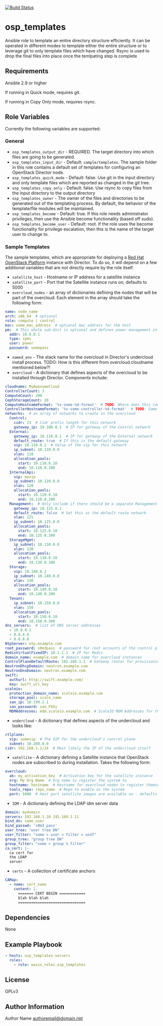 [![Build Status](https://travis-ci.com/oasis-roles/osp_templates.svg?branch=master)](https://travis-ci.com/oasis-roles/osp_templates)

osp_templates
===========

Ansible role to template an entire directory structure efficiently. It can be operated
in different modes to template either the entire structure or to leverage git to only
template files which have changed. Rsync is used to drop the final files into place
once the temlpating step is complete

Requirements
------------

Ansible 2.9 or higher

If running in Quick mode, requires git.

If running in Copy Only mode, requires rsync.

Role Variables
--------------

Currently the following variables are supported:

### General

* `osp_templates_output_dir` - REQUIRED. The target directory into which files
  are going to be generated.
* `osp_templates_input_dir` - Default: `sample/templates`. The sample folder in
  this role contains a default set of templates for configuring an OpenStack
  Director node.
* `osp_templates_quick_mode` - Default: false. Use git in the input directory and
  only template files which are reported as changed in the git tree.
* `osp_templates_copy_only` - Default: false. Use rsync to copy files from the
  input directory to the output directory
* `osp_templates_owner` - The owner of the files and directories to be
  generated out of the templating process. By default, the behavior of the
  template/file modules will be maintained.
* `osp_templates_become` - Default: true. If this role needs administrator
  privileges, then use the Ansible become functionality (based off sudo).
* `osp_templates_become_user` - Default: root. If the role uses the become
  functionality for privilege escalation, then this is the name of the target
  user to change to.

### Sample Templates

The sample templates, which are appropriate for deploying a [Red Hat OpenStack
Platform](https://www.redhat.com/en/technologies/linux-platforms/openstack-platform)
instance with Director. To do so, it will depend on a few additional variables
that are not directly require by the role itself.

* `satellite_host` - Hostname or IP address for a satellite instance
* `satellite_port` - Port that the Satellite instance runs on, defaults to 5000
* `overcloud_nodes` - an array of dictionaries defining the nodes that
  will be part of the overcloud. Each element in the array should take the
  following form:
```yaml
name: node_name
arch: x86_64  # optional
role: compute | control
mac: some_mac_address  # optional mac address for the host
pm:  # This whole sub-dict is optional and defines power management interfaces
  addr: 10.0.0.1
  type: ipmi
  user: power
  password: somepass
```
* `named_env` - The stack name for the overcloud in Director's undercloud
  install process. TODO: How is this different from overcloud.cloudname mentioned
  below?!
* `overcloud` - A dictionary that defines aspects of the overcloud
  to be installed through Director. Components include:
```yaml
cloudname: MyAwesomeCloud
ControllerCount: 3
ComputeCount: 200
CephStorageCount: 20
ComputeHostnameFormat: '%s-some-%d-format'  # TODO: Where does this come from?!
ControllerHostnameFormat: '%s-some-controller-%d-format'  # TODO: Same as above
networks:  # an array of networks to create in the overcloud
  Control:
    cidr: 23  # Cidr prefix length for this network
    gateway_ip: 10.100.0.1  # IP for gateway of the Control network
  External:
    gateway_ip: 10.110.0.1  # IP for gateway of the External network
    default_route: true  # If this is the default gateway
    vip: 10.110.0.2  # Value of the vip for this network
    ip_subnet: 10.110.0.0
    vlan: 110
    allocation_pools:
      start: 10.110.0.10
      end: 10.110.0.200
  InternalApi:
    vip: myvip
    ip_subnet: 10.120.0.0
    vlan: 120
    allocation_pools:
      start: 10.120.0.10
      end: 10.120.0.200
  Management:  # Only include if there should be a separate Management network
    gateway_ip: 10.125.0.1
    default_route: false  # Set this as the default route network
    vlan: 125
    ip_subnet: 10.125.0.0
    allocation_pools:
      start: 10.125.0.10
      end: 10.125.0.200
  StorageMgmt:
    ip_subnet: 10.130.0.0
    vlan: 130
    allocation_pools:
      start: 10.130.0.10
      end: 10.130.0.200
  Storage:
    vip: 10.140.0.2
    ip_subnet: 10.140.0.0
    vlan: 140
    allocation_pools:
      start: 10.140.0.10
      end: 10.140.0.200
  Tenant:
    ip_subnet: 10.150.0.0
    vlan: 150
    allocation_pools:
      start: 10.150.0.10
      end: 10.150.0.200
dns_servers:  # list of DNS server addresses
  - 10.0.0.1
  - 8.8.4.4
  - 8.8.8.8
NtpServer: ntp.example.com
root_password: s0m3pass  # password for root accounts of the control plane nodes, set via Heat after creation
RedisVirtualFixedIP: 10.1.1.1  # IP for Redis
domain_name: example.com  # domain name for overcloud instances
ControlPlaneDefaultRoute: 192.168.1.1  # Gateway router for provisioning network or Undercloud IP
NeutronDhcpDomain: neutron.example.com
NeutronDnsDomain: neutron.example.com
swift:
  authurl: http://swift.example.com/
  key: swift_url_key
scaleio:
  protection_domain_name: scaleio.example.com
  storage_pool: scale_name
  san_ip: 10.199.1.1
  san_password: san_P4Ss
  MDMAddresses: mdm.scaleio.example.com  # ScaleIO MDM Addresses for the overcloud
```
* `undercloud` - A dictionary that defines aspects of the undercloud
  and looks like:
```yaml
ctlplane:
  vip: somevip  # The VIP for the undercloud's control plane
  subnet: 10.200.0.0
cidr: 192.168.1.1/24  # Most likely the IP of the undercloud itself
```
* `satellite` - A dictionary defining a Satellite instance that OpenStack nodes are subscribed
  to during installation. Takes the following form:
```yaml
overcloud:
  ak: my_activation_key  # Activation key for the satellite instance
  org: My Org Name  # Org name to register the system to
  hostname: hostname  # Hostname for overcloud nodes to register themselves to
  tools_repo: repo_name  # Repo to enable on the system
  port: 5000  # Host port satellite images are available on - defaults to 5000
```
* `IDM` - A dictionariy defining the LDAP idm server data
```yaml
domain: mydomain
servers: 192.168.1.10 192.168.1.11
bind_dn: some_user
bind_passwd: 's0m3_pass'
user_tree: "user tree DN"
user_filter: "some > user < filter = asdf"
group_tree: "group tree DN"
group_filter: "some > group % filter"
ca_cert: |-
  ca cert for
  the LDAP
  server
```
* `certs` - A collection of certificate anchors
```yaml
CAMap:
  - name: cert_name
    content: |-
      ======= CERT BEGIN ============
      blah blah blah
      ===============================
```

Dependencies
------------

None

Example Playbook
----------------

```yaml
- hosts: osp_templates-servers
  roles:
    - role: oasis_roles.osp_templates
```

License
-------

GPLv3

Author Information
------------------

Author Name <authoremail@domain.net>
